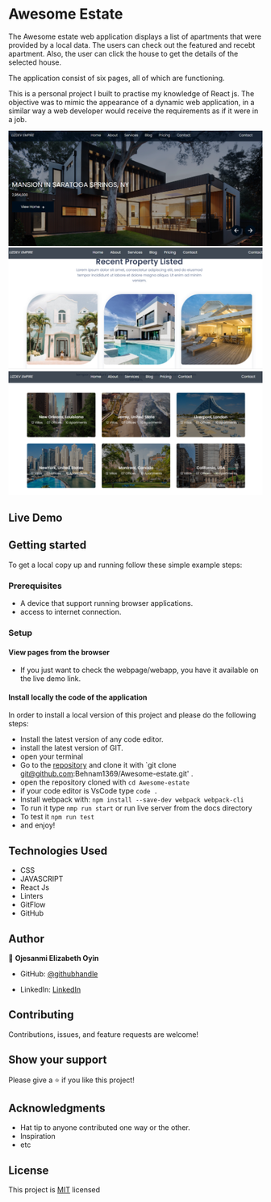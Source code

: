 # Awesome Estate
The Awesome estate web application displays a list of apartments that were provided by a local data. The users can check out the featured and recebt apartment. Also, the user can click the house to get the details of the selected house.

 The application consist of six pages, all of which are functioning.

This is a personal project I built to practise my knowledge of React js. The objective was to mimic the appearance of a dynamic web application, in a similar way a web developer would receive the requirements as if it were in a job.

![](./src/assets/Capture1.PNG)
![](./src/assets/Capture2.PNG)
![](./src/assets/Capture3.PNG)
## Live Demo


## Getting started

To get a local copy up and running follow these simple example steps:

### Prerequisites

- A device that support running browser applications.
- access to internet connection.

### Setup

#### View pages from the browser

- If you just want to check the webpage/webapp, you have it available on the live demo link.

#### Install locally the code of the application

In order to install a local version of this project and please do the following steps:
- Install the latest version of any code editor.
- install the latest version of GIT.
- open your terminal
- Go to the [repository](https://github.com/Lizdev-05/awesome-estate)  and clone it with `git clone git@github.com:Behnam1369/Awesome-estate.git' .
- open the repository cloned with `cd Awesome-estate`
- if your code editor is VsCode type `code .`
- Install webpack with: `npm install --save-dev webpack webpack-cli`
- To run it type `nmp run start` or run live server from the docs directory
- To test it `npm run test`
- and enjoy!

## Technologies Used

- CSS
- JAVASCRIPT
- React Js
- Linters
- GitFlow
- GitHub


## Author


👤 **Ojesanmi Elizabeth Oyin**

- GitHub: [@githubhandle](https://github.com/Lizdev-05)

- LinkedIn: [LinkedIn](https://www.linkedin.com/in/elizabeth-oyinlade-ojesanmi-0702aa16a)

## Contributing

Contributions, issues, and feature requests are welcome!

## Show your support

Please give a ⭐️ if you like this project!

## Acknowledgments

- Hat tip to anyone contributed one way or the other.
- Inspiration
- etc

## License

This project is [MIT](https://github.com/microverseinc/readme-template/blob/master/MIT.md) licensed
